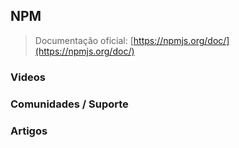 ## NPM

> Documentação oficial: [https://npmjs.org/doc/](https://npmjs.org/doc/)

### Videos

### Comunidades / Suporte

### Artigos
